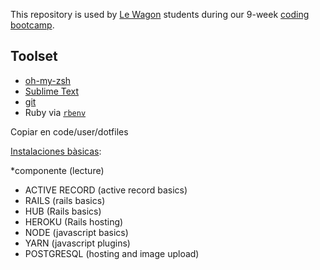 This repository is used by [Le Wagon](https://www.lewagon.com) students during our 9-week [coding bootcamp](https://www.lewagon.com).

## Toolset

- [oh-my-zsh](http://ohmyz.sh/)
- [Sublime Text](https://www.sublimetext.com/)
- [git](https://git-scm.com/)
- Ruby via [`rbenv`](https://github.com/rbenv/rbenv)


Copiar en code/user/dotfiles


[Instalaciones bàsicas](https://kitt.lewagon.com/camps/384/lectures/search?keyword=install&button=):

*componente (lecture)

- ACTIVE RECORD (active record basics)
- RAILS (rails basics)
- HUB (Rails basics)
- HEROKU (Rails hosting)
- NODE (javascript basics)
- YARN (javascript plugins)
- POSTGRESQL (hosting and image upload)
